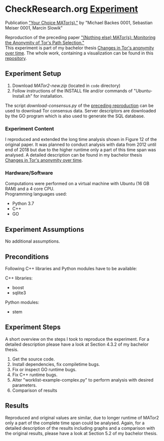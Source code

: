# CheckResearch.org [Experiment](https://checkresearch.org/Experiment/View/27c8b4f2-d787-4d99-b483-0dea5e26fded)

 Publication ["Your Choice MATor(s)."](https://dblp.uni-trier.de/rec/html/journals/popets/BackesMS16) by "Michael Backes 0001, Sebastian Meiser 0001, Marcin Slowik"
 
 Reproduction of the preceding paper ["(Nothing else) MATor(s): Monitoring the Anonymity of Tor's Path Selection."](https://github.com/CheckResearch/confccsBackesKMM14_Experiment_01)  
 This experiment is part of my bachelor thesis [Changes in Tor's anonymity over time](https://github.com/CheckResearch/journalspopetsBackesMS16_Experiment_01/blob/master/Changes%20in%20Tor's%20anonymity%20over%20time.pdf). The whole work, containing a visualization can be found in this [repository](https://gitlab.sba-research.org/purbanke/Bac-Arbeit).

## Experiment Setup
1. Download *MATor2-new.zip* (located in `code` directory)
2. Follow instructions of the INSTALL file and/or commands of "Ubuntu-Install.sh" for installation.

The script *download-consensus.py* of the [preceding reproduction](https://github.com/CheckResearch/confccsBackesKMM14_Experiment_01) can be used to download Tor consensus data. Server descriptors are downloaded by the GO program which is also used to generate the SQL database.

### Experiment Content

I reproduced and extended the long time analysis shown in Figure 12 of the original paper. It was planned to conduct analysis with data from 2012 until end of 2018 but due to the higher runtime only a part of this time span was analysed. A detailed description can be found in my bachelor thesis [Changes in Tor's anonymity over time](https://github.com/CheckResearch/journalspopetsBackesMS16_Experiment_01/blob/master/Changes%20in%20Tor's%20anonymity%20over%20time.pdf).

### Hardware/Software

Computations were performed on a virtual machine with Ubuntu (16 GB RAM) and a 4 core CPU.   
Programming languages used:
* Python 3.7
* C++
* GO
## Experiment Assumptions

No additional assumptions.

## Preconditions
Following C++ libraries and Python modules have to be available:  

C++ libraries:  
* boost
* sqlite3


Python modules:  
* stem

## Experiment Steps

A short overview on the steps I took to reproduce the experiment. For a detailed description please have a look at Section 4.3.2 of my bachelor thesis.

1. Get the source code.
2. Install dependencies, fix compiletime bugs.
3. Fix or inspect GO runtime bugs.
4. Fix C++ runtime bugs.
5. Alter "worklist-example-complex.py" to perform analysis with desired parameters.
6. Comparison of results
## Results

Reproduced and original values are similar, due to longer runtime of MATor2 only a part of the complete time span could be analysed. Again, for a detailed description of the results including graphs and a comparison with the original results, please have a look at Section 5.2 of my bachelor thesis.